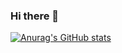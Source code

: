 ### Hi there 👋

[![Anurag's GitHub stats](https://github-readme-stats.vercel.app/api?username=AlonsoCerpa)](https://github.com/anuraghazra/github-readme-stats)

